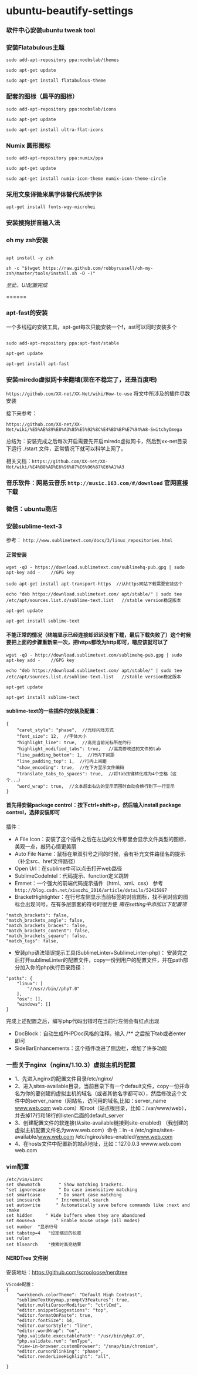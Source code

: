# ubuntu-beautify-settings

### 软件中心安装ubuntu tweak tool

### 安装Flatabulous主题

```
sudo add-apt-repository ppa:noobslab/themes

sudo apt-get update

sudo apt-get install flatabulous-theme
```

### 配套的图标（扁平的图标）

```
sudo add-apt-repository ppa:noobslab/icons

sudo apt-get update

sudo apt-get install ultra-flat-icons
```

### Numix 圆形图标
```
sudo add-apt-repository ppa:numix/ppa

sudo apt-get update

sudo apt-get install numix-icon-theme numix-icon-theme-circle
```

### 采用文泉译微米黑字体替代系统字体

```
apt-get install fonts-wqy-microhei
```

### 安装搜狗拼音输入法

### oh my zsh安装

```

apt install -y zsh

sh -c "$(wget https://raw.github.com/robbyrussell/oh-my-zsh/master/tools/install.sh -O -)"
```

*至此，UI配置完成*

======

### apt-fast的安装
一个多线程的安装工具，apt-get每次只能安装一个f，ast可以同时安装多个

```

sudo add-apt-repository ppa:apt-fast/stable

apt-get update

apt-get install apt-fast
```

### 安装miredo虚拟网卡来翻墙(现在不稳定了，还是百度吧)

`https://github.com/XX-net/XX-Net/wiki/How-to-use`  将文中所涉及的插件尽数安装

接下来参考：

`https://github.com/XX-net/XX-Net/wiki/%E5%AE%89%E8%A3%85%E5%92%8C%E4%BD%BF%E7%94%A8-SwitchyOmega`

总结为：安装完成之后每次开启需要先开启miredo虚拟网卡，然后到xx-net目录下运行 ./start 文件，正常情况下就可以科学上网了。

相关文档：`https://github.com/XX-net/XX-Net/wiki/%E4%B8%AD%E6%96%87%E6%96%87%E6%A1%A3`

### 音乐软件：网易云音乐 `http://music.163.com/#/download`  官网直接下载

### 微信：ubuntu商店

### 安装sublime-text-3

参考： `http://www.sublimetext.com/docs/3/linux_repositories.html`

#### 正常安装

```
wget -qO - https://download.sublimetext.com/sublimehq-pub.gpg | sudo apt-key add -    //GPG key

sudo apt-get install apt-transport-https  //从https网站下载需要安装这个

echo "deb https://download.sublimetext.com/ apt/stable/" | sudo tee /etc/apt/sources.list.d/sublime-text.list   //stable version稳定版本

apt-get update

apt-get install sublime-text
```

#### 不能正常的情况（终端显示已经连接却迟迟没有下载，最后下载失败了）这个时候要把上面的步骤重新来一次，把https都改为http即可，嗯应该就可以了

```
wget -qO - http://download.sublimetext.com/sublimehq-pub.gpg | sudo apt-key add -    //GPG key

echo "deb https://download.sublimetext.com/ apt/stable/" | sudo tee /etc/apt/sources.list.d/sublime-text.list   //stable version稳定版本

apt-get update

apt-get install sublime-text
```

#### sublime-text的一些插件的安装及配置：

```
{
    "caret_style": "phase",  //光标闪烁方式
    "font_size": 12,  //字体大小
    "highlight_line": true,  //高亮当前光标所在的行
    "highlight_modified_tabs": true,   //高亮修改过的文件的tab
    "line_padding_bottom": 1,  //行内下间距
    "line_padding_top": 1,  //行内上间距
    "show_encoding": true,  //在下方显示文件编码
    "translate_tabs_to_spaces": true,  //将tab按键转化成为4个空格（这个...）
    "word_wrap": true,  //文本超出右边的显示范围时自动会换行到下一行显示
}
```

#### 首先得安装package control：按下ctrl+shift+p，然后输入install package control，选择安装即可
插件：
- A File Icon：安装了这个插件之后在左边的文件那里会显示文件类型的图标，美观一点，敲码心情更美丽
- Auto File Name：鼠标在单双引号之间的时候，会有补充文件路径名的提示 （补全src、href文件路径）
- Open Url：在sublime中可以点击打开web路径
- SublimeCodeIntel：代码提示、function定义跳转
- Emmet：一个强大的前端代码提示插件（html、xml、css）  参考 `http://blog.csdn.net/xiaozhi_2016/article/details/52415897`
- BracketHighlighter：在行号左侧显示当前标签的对应图标，找不到对应的图标会出现问号，在有多层嵌套的符号时很方便
*需在setting中添加以下配置项*

```
"match_brackets": false,
"match_brackets_angle": false,
"match_brackets_braces": false,
"match_brackets_content": false,
"match_brackets_square": false,
"match_tags": false,
```

- 安装php语法错误提示工具(SublimeLinter+SublimeLinter-php)：
安装完之后打开sublimeLinter的配置文件，copy一份到用户的配置文件，并在path部分加入你的php执行目录路径：

```
"paths": {
    "linux": [
        "//usr//bin//php7.0"
    ],
    "osx": [],
    "windows": []
}
```
完成上述配置之后，编写php代码出错时在当前行左侧会有红点出现
- DocBlock：自动生成PHPDoc风格的注释。输入  /**   之后按下tab或者enter即可
- SideBarEnhancements：这个插件改进了侧边栏，增加了许多功能


### 一些关于nginx（nginx/1.10.3）虚拟主机的配置
- 1、先进入nginx的配置文件目录/etc/nginx/
- 2、进入sites-available目录，当前目录下有一个default文件，copy一份并命名为你的要创建的虚拟主机的域名（或者其他名字都可以），然后修改这个文件中的server_name（网站名，访问用的域名,比如：server_name www.web.com web.com）和root（站点根目录，比如：/var/www/web），并去掉17行和18行的listen后面的default_server
- 3、创建配置文件的软连接(从site-available链接到site-enabled)  （我创建的虚拟主机配置文件名为www.web.com）命令：ln -s /etc/nginx/sites-available/www.web.com /etc/nginx/sites-enabled/www.web.com
- 4、在hosts文件中配置新的站点地址，比如：127.0.0.3 wwww.web.com web.com

### vim配置

```
/etc/vim/vimrc
set showmatch       " Show matching brackets.
"set ignorecase     " Do case insensitive matching
set smartcase       " Do smart case matching
set incsearch      " Incremental search
set autowrite      " Automatically save before commands like :next and :make
set hidden     " Hide buffers when they are abandoned
set mouse=a        " Enable mouse usage (all modes)
set number	"显示行号
set tabstop=4   "设定缩进的长度  
set ruler
set hlsearch    "搜索时高亮结果
```

#### NERDTree 文件树

安装地址：https://github.com/scrooloose/nerdtree

```
VScode配置：
{
    "workbench.colorTheme": "Default High Contrast",
    "sublimeTextKeymap.promptV3Features": true,
    "editor.multiCursorModifier": "ctrlCmd",
    "editor.snippetSuggestions": "top",
    "editor.formatOnPaste": true,
    "editor.fontSize": 14,    
    "editor.cursorStyle": "line",
    "editor.wordWrap": "on",
    "php.validate.executablePath": "/usr/bin/php7.0",
    "php.validate.run": "onType",
    "view-in-browser.customBrowser": "/snap/bin/chromium",
    "editor.cursorBlinking": "phase",
    "editor.renderLineHighlight": "all",
    
}
```
